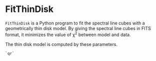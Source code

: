 # FitThinDisk
`FitThinDisk` is a Python program to fit the spectral line cubes with a geometrically thin disk model. By giving the spectral line cubes in FITS format, it minimizes the value of &chi;<sup>2</sup> between model and data. 

The thin disk model is computed by these parameters.
```
`qr`
```
